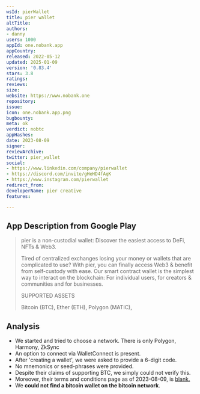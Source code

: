 ```yaml
---
wsId: pierWallet
title: pier wallet
altTitle: 
authors:
- danny
users: 1000
appId: one.nobank.app
appCountry: 
released: 2022-05-12
updated: 2025-01-09
version: '0.83.4'
stars: 3.8
ratings: 
reviews: 
size: 
website: https://www.nobank.one
repository: 
issue: 
icon: one.nobank.app.png
bugbounty: 
meta: ok
verdict: nobtc
appHashes: 
date: 2023-08-09
signer: 
reviewArchive: 
twitter: pier_wallet
social:
- https://www.linkedin.com/company/pierwallet
- https://discord.com/invite/gHeHD4fAqK
- https://www.instagram.com/pierwallet
redirect_from: 
developerName: pier creative
features: 

---
```


## App Description from Google Play

  > pier is a non-custodial wallet: Discover the easiest access to DeFi, NFTs & Web3.
  >
  > Tired of centralized exchanges losing your money or wallets that are complicated to use? With pier, you can finally access Web3 & benefit from self-custody with ease. Our smart contract wallet is the simplest way to interact on the blockchain: For individual users, for creators & communities and for businesses.
  >
  > SUPPORTED ASSETS
  > 
  > Bitcoin (BTC), Ether (ETH), Polygon (MATIC), 

## Analysis 

- We started and tried to choose a network. There is only Polygon, Harmony, ZkSync
- An option to connect via WalletConnect is present.
- After 'creating a wallet', we were asked to provide a 6-digit code. 
- No mnemonics or seed-phrases were provided.
- Despite their claims of supporting BTC, we simply could not verify this.
- Moreover, their terms and conditions page as of 2023-08-09, is [blank.](https://www.pierwallet.com/terms)
- We **could not find a bitcoin wallet on the bitcoin network**.